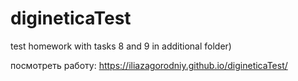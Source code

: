 # digineticaTest
test homework with tasks 8 and 9 in additional folder)

посмотреть работу: https://iliazagorodniy.github.io/digineticaTest/
